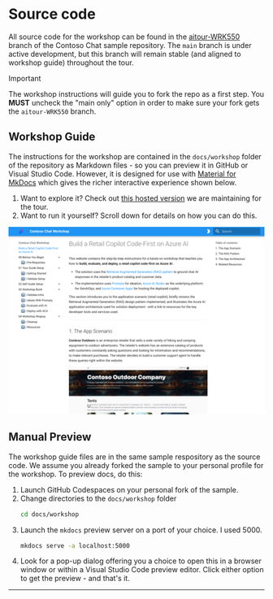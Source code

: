 # Source code

All source code for the workshop can be found in the [aitour-WRK550](https://github.com/Azure-Samples/contoso-chat/tree/aitour-WRK550) branch of the Contoso Chat sample repository. The `main` branch is under active development, but this branch will remain stable (and aligned to workshop guide) throughout the tour.

> [!IMPORTANT]  
> The workshop instructions will guide you to fork the repo as a first step. You **MUST** uncheck the "main only" option in order to make sure your fork gets the `aitour-WRK550` branch. 



## Workshop Guide

The instructions for the workshop are contained in the `docs/workshop` folder of the repository as Markdown files - so you can preview it in GitHub or Visual Studio Code. However, it is designed for use with [Material for MkDocs](https://squidfunk.github.io/mkdocs-material/) which gives the richer interactive experience shown below.

1. Want to explore it? Check out [this hosted version](https://aka.ms/aitour/contoso-chat/workshop) we are maintaining for the tour.
1. Want to run it yourself? Scroll down for details on how you can do this. 

![Workshop Guide](./../img/contoso-chat-workshop.png)

## Manual Preview

The workshop guide files are in the same sample respository as the source code. We assume you already forked the sample to your personal profile for the workshop. To preview docs, do this:

1. Launch GitHub Codespaces on your personal fork of the sample.
1. Change directories to the `docs/workshop` folder
    ```bash
    cd docs/workshop
    ```
1. Launch the `mkdocs` preview server on a port of your choice. I used 5000.
    ```bash
    mkdocs serve -a localhost:5000
    ```
1. Look for a pop-up dialog offering you a choice to open this in a browser window or within a Visual Studio Code preview editor. Click either option to get the preview - and that's it.

---
